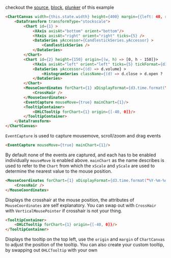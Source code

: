 checkout the [source](https://gist.github.com/rrag/261fa4bc7b67536eb789), [block](http://bl.ocks.org/rrag/261fa4bc7b67536eb789), [plunker](http://plnkr.co/edit/gist:261fa4bc7b67536eb789?p=preview) of this example

```html
<ChartCanvas width={this.state.width} height={400} margin={{left: 40, right: 70, top:10, bottom: 30}} data={data}>
	<DataTransform transformType="stockscale">
		<Chart id={1} >
			<XAxis axisAt="bottom" orient="bottom"/>
			<YAxis axisAt="right" orient="right" ticks={5} />
			<DataSeries yAccessor={CandlestickSeries.yAccessor} >
				<CandlestickSeries />
			</DataSeries>
		</Chart>
		<Chart id={2} height={150} origin={(w, h) => [0, h - 150]}>
			<YAxis axisAt="left" orient="left" ticks={5} tickFormat={d3.format("s")}/>
			<DataSeries yAccessor={(d) => d.volume} >
				<HistogramSeries className={(d) => d.close > d.open ? 'up' : 'down'} />
			</DataSeries>
		</Chart>
		<MouseCoordinates forChart={1} xDisplayFormat={d3.time.format("%Y-%m-%d")} yDisplayFormat={(y) => y.toFixed(2)}>
			<CrossHair />
		</MouseCoordinates>
		<EventCapture mouseMove={true} mainChart={1}/>
		<TooltipContainer>
			<OHLCTooltip forChart={1} origin={[-40, 0]}/>
		</TooltipContainer>
	</DataTransform>
</ChartCanvas>
```

`EventCapture` is used to capture mousemove, scroll/zoom and drag events
```html
<EventCapture mouseMove={true} mainChart={1}/>
```

By default none of the events are captured, and each has to be enabled individually `mouseMove` is enabled above. `mainChart` as the name describes is used to refer to the `Chart` from which the `xScale` and `yScale` are used to determine the nearest value to the mouse position.

```html
<MouseCoordinates forChart={1} xDisplayFormat={d3.time.format("%Y-%m-%d")} yDisplayFormat={(y) => y.toFixed(2)}>
	<CrossHair />
</MouseCoordinates>
```
Displays the crosshair at the mouse position, the attributes of `MouseCoordinates` are self explanatory. You can swap out with `CrossHair` with `VerticalMousePointer` if crosshair is not your thing.

```html
<TooltipContainer>
	<OHLCTooltip forChart={1} origin={[-40, 0]}/>
</TooltipContainer>
```
Displays the tooltip on the top left, use the `origin` and `margin` of `ChartCanvas` to adjust the position of the tooltip. You can also create your custom tooltip, by swapping out `OHLCTooltip` with your own